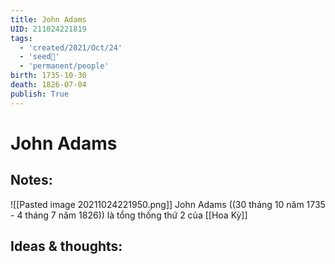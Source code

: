 ```yaml
---
title: John Adams
UID: 211024221819
tags:
  - 'created/2021/Oct/24'
  - 'seed🥜'
  - 'permanent/people'
birth: 1735-10-30
death: 1826-07-04
publish: True
---
```

# John Adams

## Notes:
![[Pasted image 20211024221950.png]]
John Adams ((30 tháng 10 năm 1735 - 4 tháng 7 năm 1826)) là tổng thống thứ 2 của [[Hoa Kỳ]]

## Ideas & thoughts:
